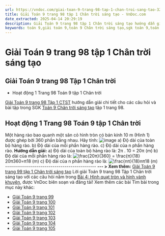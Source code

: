 ```yaml
---
url: https://vndoc.com/giai-toan-9-trang-98-tap-1-chan-troi-sang-tao-325168
title: Giải Toán 9 trang 98 tập 1 Chân trời sáng tạo - VnDoc.com
date_extracted: 2025-04-14 20:29:19
description: Giải Toán 9 trang 98 tập 1 Chân trời sáng tạo hướng dẫn giải chi tiết các câu hỏi và bài tập trong SGK Toán 9 Chân trời sáng tạo tập 1.
keywords: toán 9,giải toán 9,toán 9 Chân trời sáng tạo,sgk toán 9,toán lớp 9,toán lớp 9 Chân trời sáng tạo,sgk toán 9 Chân trời sáng tạo,toán 9 ctst,giải sgk toán 9 Chân trời sáng tạo,toán 9 Chân trời sáng tạo tập 1,giải bài tập toán 9 Chân trời sáng tạo,Hình quạt tròn và hình vành khuyên,toán 9 Chân trời sáng tạo tập 1 trang 102,toán 9 Chân trời sáng tạo trang 99,toán 9 Chân trời sáng tạo tập 1 trang 101,toán 9 trang 98,giải toán 9 trang 98,toán 9 trang 98 chân trời,giải toán 9 trang 98 chân trời
---
```


# Giải Toán 9 trang 98 tập 1 Chân trời sáng tạo
## **Giải Toán 9 trang 98 Tập 1 Chân trời**
  * Hoạt động 1 Trang 98 Toán 9 tập 1 Chân trời

[Giải Toán 9 trang 98 Tập 1 CTST](<https://vndoc.com/giai-toan-9-trang-98-tap-1-chan-troi-sang-tao-325168>) hướng dẫn giải chi tiết cho các câu hỏi và bài tập trong SGK [Toán 9 Chân trời sáng tạo](<https://vndoc.com/toan-9-chan-troi-sang-tao>) tập 1 trang 98.
## **Hoạt động 1 Trang 98 Toán 9 tập 1 Chân trời**
Một hàng rào bao quanh một sân cỏ hình tròn có bán kính 10 m \(Hình 1\) được ghép bởi 360 phần bằng nhau. Hãy tính:
![image](https://i.vdoc.vn/data/image/2024/07/26/638576046704802640.png)
a\) Độ dài của toàn bộ hàng rào.
b\) Độ dài của mỗi phần hàng rào.
c\) Độ dài của n phần hàng rào.
**Hướng dẫn giải:**
a\) Độ dài của toàn bộ hàng rào là:
2π . 10 = 20π \(m\)
b\) Độ dài của mỗi phần hàng rào là:
![\\frac{20π}{360} = \\frac{π}{18}](https://i.vdoc.vn/data/image/blank.png)20π360=π18 \(m\)
c\) Độ dài của n phần hàng rào là:
![\\frac{nπ}{18}](https://i.vdoc.vn/data/image/blank.png)nπ18 \(m\)
\----------------------------------------------
**\--- > Xem thêm:** [Giải Toán 9 trang 99 tập 1 Chân trời sáng tạo](<https://vndoc.com/giai-toan-9-trang-99-tap-1-chan-troi-sang-tao-325171>)
Lời giải Toán 9 trang 98 Tập 1 Chân trời sáng tạo với các câu hỏi nằm trong [Bài 4: Hình quạt tròn và hình vành khuyên](<https://vndoc.com/toan-9-chan-troi-sang-tao-bai-4-hinh-quat-tron-va-hinh-vanh-khuyen-321053>), được VnDoc biên soạn và đăng tải\!
Xem thêm các bài Tìm bài trong mục này khác:
  * [Giải Toán 9 trang 99](</giai-toan-9-trang-99-tap-1-chan-troi-sang-tao-325171>)
  * [Giải Toán 9 trang 100](</giai-toan-9-trang-100-tap-1-chan-troi-sang-tao-325173>)
  * [Giải Toán 9 trang 101](</giai-toan-9-trang-101-tap-1-chan-troi-sang-tao-325176>)
  * [Giải Toán 9 trang 102](</giai-toan-9-trang-102-tap-1-chan-troi-sang-tao-325181>)
  * [Giải Toán 9 trang 103](</giai-toan-9-trang-103-tap-1-chan-troi-sang-tao-325183>)
  * [Giải Toán 9 trang 104](</giai-toan-9-trang-104-tap-1-chan-troi-sang-tao-325187>)
  * [Giải Toán 9 trang 105](</giai-toan-9-trang-105-tap-1-chan-troi-sang-tao-325188>)

